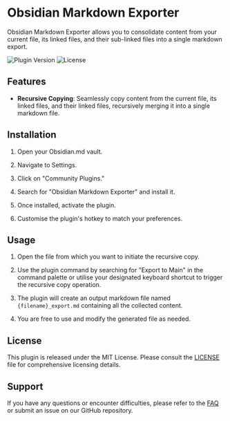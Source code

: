 # Obsidian Markdown Exporter

Obsidian Markdown Exporter allows you to consolidate content from your current file, its linked files, and their sub-linked files into a single markdown export.

![Plugin Version](https://img.shields.io/badge/version-v1.1.0-blue.svg)
![License](https://img.shields.io/badge/license-MIT-green.svg)

## Features

- **Recursive Copying**: Seamlessly copy content from the current file, its linked files, and their linked files, recursively merging it into a single markdown file.

## Installation

1. Open your Obsidian.md vault.

2. Navigate to Settings.

3. Click on "Community Plugins."

4. Search for "Obsidian Markdown Exporter" and install it.

5. Once installed, activate the plugin.

6. Customise the plugin's hotkey to match your preferences.

## Usage

1. Open the file from which you want to initiate the recursive copy.

2. Use the plugin command by searching for "Export to Main" in the command palette or utilise your designated keyboard shortcut to trigger the recursive copy operation.

3. The plugin will create an output markdown file named `{filename}_export.md` containing all the collected content.

4. You are free to use and modify the generated file as needed.

## License

This plugin is released under the MIT License. Please consult the [LICENSE](LICENCE.md) file for comprehensive licensing details.

## Support

If you have any questions or encounter difficulties, please refer to the [FAQ](FAQ.md) or submit an issue on our GitHub repository.
